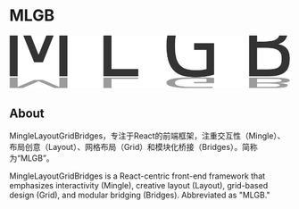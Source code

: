 # MLGB

<img title="" src="./logo.png" alt="" data-align="center">

## About

MingleLayoutGridBridges，专注于React的前端框架，注重交互性（Mingle）、布局创意（Layout）、网格布局（Grid）和模块化桥接（Bridges）。简称为“MLGB”。



MingleLayoutGridBridges is a React-centric front-end framework that emphasizes interactivity (Mingle), creative layout (Layout), grid-based design (Grid), and modular bridging (Bridges). Abbreviated as "MLGB."
